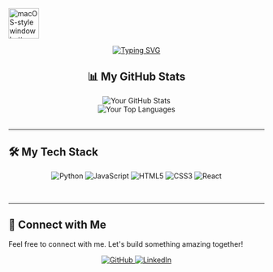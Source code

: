 

<!--
**Lets07try/Lets07try** is a ✨ _special_ ✨ repository because its `README.md` (this file) appears on your GitHub profile.

Here are some ideas to get you started:

- 🔭 I’m currently working on ...
- 🌱 I’m currently learning ...
- 👯 I’m looking to collaborate on ...
- 🤔 I’m looking for help with ...
- 💬 Ask me about ...
- 📫 How to reach me: ...
- 😄 Pronouns: ...
- ⚡ Fun fact: ...
-->

<!-- 1. The macOS-style dots -->
<p align="left"> 
  <img src="https://raw.githubusercontent.com/MishManners/MishManners/master/macostext.gif" alt="macOS-style window buttons" width="60">
</p>

<!-- 2. The Animated Typing Text -->
<div align="center">
  <a href="https://git.io/typing-svg"><img src="https://readme-typing-svg.demolab.com?font=Fira+Code&weight=600&size=27&pause=1000&color=99F71E&width=435&lines=%F0%9F%91%8B+Hey%2C+I'm+Jastor+%3A)" alt="Typing SVG" /></a>
</div>









<!-- 3. DYNAMIC CONTENT: Your GitHub Stats and Languages -->
<h2 align="center">📊 My GitHub Stats</h2>

<div align="center">
  <!-- GitHub Stats Card -->
  <img src="https://github-readme-stats.vercel.app/api?username=Lets07try&show_icons=true&theme=vision-friendly-dark" alt="Your GitHub Stats" />
  <br>
  <!-- GitHub Streak Stats 
  <img src="http://github-readme-streak-stats.herokuapp.com?user=Lets07try&theme=vision-friendly-dark" alt="Your GitHub Streak" />
  <br>  -->
  <!-- Top Languages Card -->
  <img src="https://github-readme-stats.vercel.app/api/top-langs/?username=Lets07try&layout=compact&theme=vision-friendly-dark" alt="Your Top Languages" />
</div>

<br>

---

<!-- 4. SKILLS: Your Tech Stack -->
<h2 >🛠️ My Tech Stack</h2>

<p align="center">
  <!-- Add your skills here. Find more icons at https://simpleicons.org/ -->
  <img src="https://img.shields.io/badge/Python-3776AB?style=for-the-badge&logo=python&logoColor=white" alt="Python"/>
  <img src="https://img.shields.io/badge/JavaScript-F7DF1E?style=for-the-badge&logo=javascript&logoColor=black" alt="JavaScript"/>
  <img src="https://img.shields.io/badge/HTML5-E34F26?style=for-the-badge&logo=html5&logoColor=white" alt="HTML5"/>
  <img src="https://img.shields.io/badge/CSS3-1572B6?style=for-the-badge&logo=css3&logoColor=white" alt="CSS3"/>
  <img src="https://img.shields.io/badge/React-20232A?style=for-the-badge&logo=react&logoColor=61DAFB" alt="React"/>
</p>

<br>

---

<!-- 4. The "Connect with Me" Section -->
<h2 >🔗 Connect with Me</h2>
<p>Feel free to connect with me. Let's build something amazing together!</p>

<p align="center">
  <a href="https://github.com/Lets07try" target="_blank">
    <img src="https://img.shields.io/badge/GitHub-100000?style=for-the-badge&logo=github&logoColor=white" alt="GitHub"/>
  </a>
  <a href="https://linkedin.com/in/YOUR-LINKEDIN-USERNAME" target="_blank">
    <img src="https://img.shields.io/badge/LinkedIn-0077B5?style=for-the-badge&logo=linkedin&logoColor=white" alt="LinkedIn"/>
  </a>
</p>
